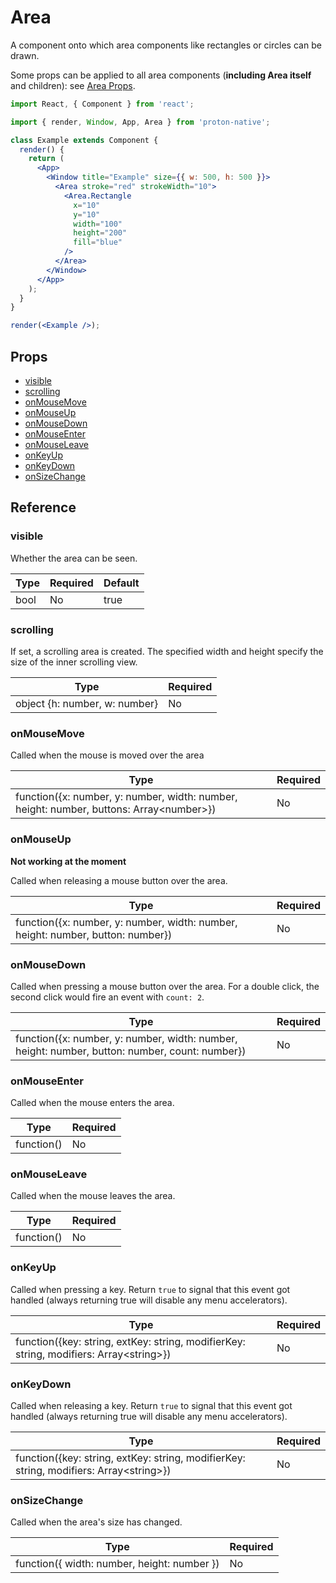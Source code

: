 # Area

A component onto which area components like rectangles or circles can be drawn.

Some props can be applied to all area components (**including Area itself** and children): see [Area Props](component_APIs/area_props.md).

```jsx
import React, { Component } from 'react';

import { render, Window, App, Area } from 'proton-native';

class Example extends Component {
  render() {
    return (
      <App>
        <Window title="Example" size={{ w: 500, h: 500 }}>
          <Area stroke="red" strokeWidth="10">
            <Area.Rectangle
              x="10"
              y="10"
              width="100"
              height="200"
              fill="blue"
            />
          </Area>
        </Window>
      </App>
    );
  }
}

render(<Example />);
```

## Props

- [visible](#visible)
- [scrolling](#scrolling)
- [onMouseMove](#onMouseMove)
- [onMouseUp](#onMouseUp)
- [onMouseDown](#onMouseDown)
- [onMouseEnter](#onMouseEnter)
- [onMouseLeave](#onMouseLeave)
- [onKeyUp](#onKeyUp)
- [onKeyDown](#onKeyDown)
- [onSizeChange](#onSizeChange)

## Reference

### visible

Whether the area can be seen.

| **Type** | **Required** | **Default** |
| -------- | ------------ | ----------- |
| bool     | No           | true        |

### scrolling

If set, a scrolling area is created. The specified width and height specify the size of the inner scrolling view.

| **Type**                      | **Required** |
| ----------------------------- | ------------ |
| object {h: number, w: number} | No           |

### onMouseMove

Called when the mouse is moved over the area

| **Type**                                                                                  | **Required** |
| ----------------------------------------------------------------------------------------- | ------------ |
| function({x: number, y: number, width: number, height: number, buttons: Array\<number\>}) | No           |

### onMouseUp

**Not working at the moment**

Called when releasing a mouse button over the area.

| **Type**                                                                        | **Required** |
| ------------------------------------------------------------------------------- | ------------ |
| function({x: number, y: number, width: number, height: number, button: number}) | No           |

### onMouseDown

Called when pressing a mouse button over the area. For a double click, the second click would fire an event with `count: 2`.

| **Type**                                                                                       | **Required** |
| ---------------------------------------------------------------------------------------------- | ------------ |
| function({x: number, y: number, width: number, height: number, button: number, count: number}) | No           |

### onMouseEnter

Called when the mouse enters the area.

| **Type**   | **Required** |
| ---------- | ------------ |
| function() | No           |

### onMouseLeave

Called when the mouse leaves the area.

| **Type**   | **Required** |
| ---------- | ------------ |
| function() | No           |

### onKeyUp

Called when pressing a key.
Return `true` to signal that this event got handled (always returning true will disable any menu accelerators).

| **Type**                                                                                 | **Required** |
| ---------------------------------------------------------------------------------------- | ------------ |
| function({key: string, extKey: string, modifierKey: string, modifiers: Array\<string\>}) | No           |

### onKeyDown

Called when releasing a key.
Return `true` to signal that this event got handled (always returning true will disable any menu accelerators).

| **Type**                                                                                 | **Required** |
| ---------------------------------------------------------------------------------------- | ------------ |
| function({key: string, extKey: string, modifierKey: string, modifiers: Array\<string\>}) | No           |

### onSizeChange

Called when the area's size has changed.

| **Type**                                    | **Required** |
| ------------------------------------------- | ------------ |
| function({ width: number, height: number }) | No           |
